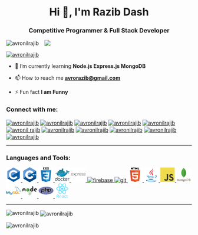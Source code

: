 <h1 align="center">Hi 👋, I'm Razib Dash</h1>
<h3 align="center">Competitive Programmer & Full Stack Developer</h3>
<img align="right" width="400" src="https://i.ibb.co/ZYxwTrc/rajibPic.jpg">

<p align="left"> <img src="https://komarev.com/ghpvc/?username=avronilrajib&label=Profile%20views&color=0e75b6&style=flat" alt="avronilrajib" /> </p>

<p align="left"> <a href="https://facebook.com/avronilrajib" target="blank"><img src="https://img.shields.io/twitter/follow/avronilrajib?logo=facebook&style=for-the-badge" alt="avronilrajib" /></a> </p>

- 🌱 I’m currently learning **Node.js Express.js MongoDB**

- 📫 How to reach me **avrorazib@gmail.com**

- ⚡ Fun fact **I am Funny**

<h3 align="left">Connect with me:</h3>
<p align="left">
<a href="https://codepen.io/avronilrajib" target="blank"><img align="center" src="https://raw.githubusercontent.com/rahuldkjain/github-profile-readme-generator/master/src/images/icons/Social/codepen.svg" alt="avronilrajib" height="30" width="40" /></a>
<a href="https://twitter.com/avronilrajib" target="blank"><img align="center" src="https://raw.githubusercontent.com/rahuldkjain/github-profile-readme-generator/master/src/images/icons/Social/twitter.svg" alt="avronilrajib" height="30" width="40" /></a>
<a href="https://linkedin.com/in/razibdash" target="blank"><img align="center" src="https://raw.githubusercontent.com/rahuldkjain/github-profile-readme-generator/master/src/images/icons/Social/linked-in-alt.svg" alt="avronilrajib" height="30" width="40" /></a>
<a href="https://fb.com/avronilrajib" target="blank"><img align="center" src="https://raw.githubusercontent.com/rahuldkjain/github-profile-readme-generator/master/src/images/icons/Social/facebook.svg" alt="avronilrajib" height="30" width="40" /></a>
<a href="https://instagram.com/razibdash" target="blank"><img align="center" src="https://raw.githubusercontent.com/rahuldkjain/github-profile-readme-generator/master/src/images/icons/Social/instagram.svg" alt="avronilrajib" height="30" width="40" /></a>
<a href="https://www.youtube.com/c/avronil rajib" target="blank"><img align="center" src="https://raw.githubusercontent.com/rahuldkjain/github-profile-readme-generator/master/src/images/icons/Social/youtube.svg" alt="avronil rajib" height="30" width="40" /></a>
<a href="https://www.codechef.com/users/avronilrajib" target="blank"><img align="center" src="https://cdn.jsdelivr.net/npm/simple-icons@3.1.0/icons/codechef.svg" alt="avronilrajib" height="30" width="40" /></a>
<a href="https://www.hackerrank.com/avronilrajib" target="blank"><img align="center" src="https://raw.githubusercontent.com/rahuldkjain/github-profile-readme-generator/master/src/images/icons/Social/hackerrank.svg" alt="avronilrajib" height="30" width="40" /></a>
<a href="https://codeforces.com/profile/avronilrajib" target="blank"><img align="center" src="https://raw.githubusercontent.com/rahuldkjain/github-profile-readme-generator/master/src/images/icons/Social/codeforces.svg" alt="avronilrajib" height="30" width="40" /></a>
<a href="https://www.leetcode.com/avronilrajib" target="blank"><img align="center" src="https://raw.githubusercontent.com/rahuldkjain/github-profile-readme-generator/master/src/images/icons/Social/leet-code.svg" alt="avronilrajib" height="30" width="40" /></a>
<a href="https://www.hackerearth.com/avronilrajib" target="blank"><img align="center" src="https://raw.githubusercontent.com/rahuldkjain/github-profile-readme-generator/master/src/images/icons/Social/hackerearth.svg" alt="avronilrajib" height="30" width="40" /></a>
</p>
  <hr/>
<h3 align="left">Languages and Tools:</h3>
<p align="left"> <a href="https://www.cprogramming.com/" target="_blank" rel="noreferrer"> <img src="https://raw.githubusercontent.com/devicons/devicon/master/icons/c/c-original.svg" alt="c" width="40" height="40"/> </a> <a href="https://www.w3schools.com/cpp/" target="_blank" rel="noreferrer"> <img src="https://raw.githubusercontent.com/devicons/devicon/master/icons/cplusplus/cplusplus-original.svg" alt="cplusplus" width="40" height="40"/> </a> <a href="https://www.w3schools.com/css/" target="_blank" rel="noreferrer"> <img src="https://raw.githubusercontent.com/devicons/devicon/master/icons/css3/css3-original-wordmark.svg" alt="css3" width="40" height="40"/> </a>
  <a href="https://www.docker.com/" target="_blank" rel="noreferrer"> <img src="https://raw.githubusercontent.com/devicons/devicon/master/icons/docker/docker-original-wordmark.svg" alt="docker" width="40" height="40"/> </a> 
  <a href="https://expressjs.com" target="_blank" rel="noreferrer"> <img src="https://raw.githubusercontent.com/devicons/devicon/master/icons/express/express-original-wordmark.svg" alt="express" width="40" height="40"/> </a> <a href="https://firebase.google.com/" target="_blank" rel="noreferrer"> <img src="https://www.vectorlogo.zone/logos/firebase/firebase-icon.svg" alt="firebase" width="40" height="40"/> </a> <a href="https://git-scm.com/" target="_blank" rel="noreferrer"> <img src="https://www.vectorlogo.zone/logos/git-scm/git-scm-icon.svg" alt="git" width="40" height="40"/> </a> <a href="https://www.w3.org/html/" target="_blank" rel="noreferrer"> <img src="https://raw.githubusercontent.com/devicons/devicon/master/icons/html5/html5-original-wordmark.svg" alt="html5" width="40" height="40"/> </a> <a href="https://www.java.com" target="_blank" rel="noreferrer"> <img src="https://raw.githubusercontent.com/devicons/devicon/master/icons/java/java-original.svg" alt="java" width="40" height="40"/> </a> <a href="https://developer.mozilla.org/en-US/docs/Web/JavaScript" target="_blank" rel="noreferrer"> <img src="https://raw.githubusercontent.com/devicons/devicon/master/icons/javascript/javascript-original.svg" alt="javascript" width="40" height="40"/> </a> <a href="https://www.mongodb.com/" target="_blank" rel="noreferrer"> <img src="https://raw.githubusercontent.com/devicons/devicon/master/icons/mongodb/mongodb-original-wordmark.svg" alt="mongodb" width="40" height="40"/> </a> <a href="https://www.mysql.com/" target="_blank" rel="noreferrer"> 
  <img src="https://raw.githubusercontent.com/devicons/devicon/master/icons/mysql/mysql-original-wordmark.svg" alt="mysql" width="40" height="40"/> </a> <a href="https://nodejs.org" target="_blank" rel="noreferrer">
  <img src="https://raw.githubusercontent.com/devicons/devicon/master/icons/nodejs/nodejs-original-wordmark.svg" alt="nodejs" width="40" height="40"/> </a> <a href="https://www.php.net" target="_blank" rel="noreferrer">
  <img src="https://raw.githubusercontent.com/devicons/devicon/master/icons/php/php-original.svg" alt="php" width="40" height="40"/> </a> <a href="https://reactjs.org/" target="_blank" rel="noreferrer">
  <img src="https://raw.githubusercontent.com/devicons/devicon/master/icons/react/react-original-wordmark.svg" alt="react" width="40" height="40"/> </a> 
<hr/>

<p><img align="left" src="https://github-readme-stats.vercel.app/api/top-langs?username=avronilrajib&show_icons=true&locale=en&layout=compact" alt="avronilrajib" /></p>

<p>&nbsp;<img align="center" src="https://github-readme-stats.vercel.app/api?username=avronilrajib&show_icons=true&locale=en" alt="avronilrajib" /></p>

<p><img align="center" src="https://github-readme-streak-stats.herokuapp.com/?user=avronilrajib&" alt="avronilrajib" /></p>

